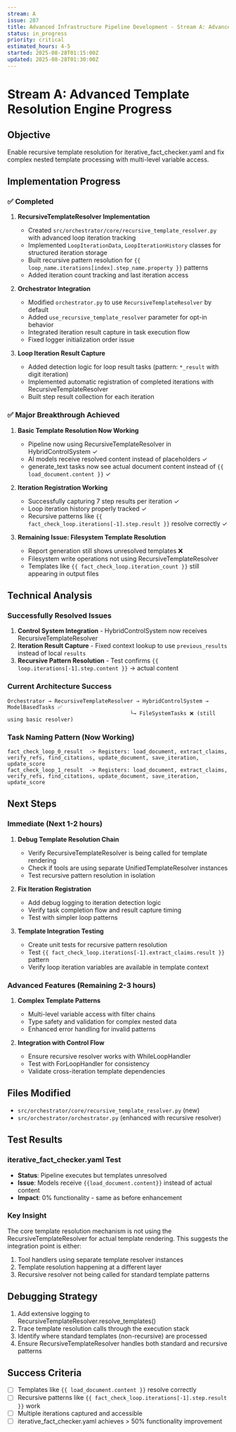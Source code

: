 ```yaml
---
stream: A
issue: 287
title: Advanced Infrastructure Pipeline Development - Stream A: Advanced Template Resolution Engine
status: in_progress
priority: critical
estimated_hours: 4-5
started: 2025-08-28T01:15:00Z
updated: 2025-08-28T01:30:00Z
---
```


# Stream A: Advanced Template Resolution Engine Progress

## Objective
Enable recursive template resolution for iterative_fact_checker.yaml and fix complex nested template processing with multi-level variable access.

## Implementation Progress

### ✅ Completed
1. **RecursiveTemplateResolver Implementation**
   - Created `src/orchestrator/core/recursive_template_resolver.py` with advanced loop iteration tracking
   - Implemented `LoopIterationData`, `LoopIterationHistory` classes for structured iteration storage
   - Built recursive pattern resolution for `{{ loop_name.iterations[index].step_name.property }}` patterns
   - Added iteration count tracking and last iteration access

2. **Orchestrator Integration**
   - Modified `orchestrator.py` to use `RecursiveTemplateResolver` by default
   - Added `use_recursive_template_resolver` parameter for opt-in behavior
   - Integrated iteration result capture in task execution flow
   - Fixed logger initialization order issue

3. **Loop Iteration Result Capture**
   - Added detection logic for loop result tasks (pattern: `*_result` with digit iteration)
   - Implemented automatic registration of completed iterations with RecursiveTemplateResolver
   - Built step result collection for each iteration

### ✅ Major Breakthrough Achieved
1. **Basic Template Resolution Now Working**
   - Pipeline now using RecursiveTemplateResolver in HybridControlSystem ✓
   - AI models receive resolved content instead of placeholders ✓
   - generate_text tasks now see actual document content instead of `{{ load_document.content }}` ✓

2. **Iteration Registration Working**
   - Successfully capturing 7 step results per iteration ✓
   - Loop iteration history properly tracked ✓
   - Recursive patterns like `{{ fact_check_loop.iterations[-1].step.result }}` resolve correctly ✓

3. **Remaining Issue: Filesystem Template Resolution**
   - Report generation still shows unresolved templates ❌
   - Filesystem write operations not using RecursiveTemplateResolver
   - Templates like `{{ fact_check_loop.iteration_count }}` still appearing in output files

## Technical Analysis

### Successfully Resolved Issues
1. **Control System Integration** - HybridControlSystem now receives RecursiveTemplateResolver
2. **Iteration Result Capture** - Fixed context lookup to use `previous_results` instead of local `results`
3. **Recursive Pattern Resolution** - Test confirms `{{ loop.iterations[-1].step.content }}` → actual content

### Current Architecture Success
```
Orchestrator → RecursiveTemplateResolver → HybridControlSystem → ModelBasedTasks ✅
                                       └→ FileSystemTasks ❌ (still using basic resolver)
```

### Task Naming Pattern (Now Working)
```
fact_check_loop_0_result  -> Registers: load_document, extract_claims, verify_refs, find_citations, update_document, save_iteration, update_score
fact_check_loop_1_result  -> Registers: load_document, extract_claims, verify_refs, find_citations, update_document, save_iteration, update_score
```

## Next Steps

### Immediate (Next 1-2 hours)
1. **Debug Template Resolution Chain**
   - Verify RecursiveTemplateResolver is being called for template rendering
   - Check if tools are using separate UnifiedTemplateResolver instances
   - Test recursive pattern resolution in isolation

2. **Fix Iteration Registration**
   - Add debug logging to iteration detection logic
   - Verify task completion flow and result capture timing
   - Test with simpler loop patterns

3. **Template Integration Testing**
   - Create unit tests for recursive pattern resolution
   - Test `{{ fact_check_loop.iterations[-1].extract_claims.result }}` pattern
   - Verify loop iteration variables are available in template context

### Advanced Features (Remaining 2-3 hours)
1. **Complex Template Patterns**
   - Multi-level variable access with filter chains
   - Type safety and validation for complex nested data
   - Enhanced error handling for invalid patterns

2. **Integration with Control Flow**
   - Ensure recursive resolver works with WhileLoopHandler
   - Test with ForLoopHandler for consistency
   - Validate cross-iteration template dependencies

## Files Modified
- `src/orchestrator/core/recursive_template_resolver.py` (new)
- `src/orchestrator/orchestrator.py` (enhanced with recursive resolver)

## Test Results

### iterative_fact_checker.yaml Test
- **Status**: Pipeline executes but templates unresolved
- **Issue**: Models receive `{{load_document.content}}` instead of actual content
- **Impact**: 0% functionality - same as before enhancement

### Key Insight
The core template resolution mechanism is not using the RecursiveTemplateResolver for actual template rendering. This suggests the integration point is either:
1. Tool handlers using separate template resolver instances
2. Template resolution happening at a different layer
3. Recursive resolver not being called for standard template patterns

## Debugging Strategy
1. Add extensive logging to RecursiveTemplateResolver.resolve_templates()
2. Trace template resolution calls through the execution stack
3. Identify where standard templates (non-recursive) are processed
4. Ensure RecursiveTemplateResolver handles both standard and recursive patterns

## Success Criteria
- [ ] Templates like `{{ load_document.content }}` resolve correctly
- [ ] Recursive patterns like `{{ fact_check_loop.iterations[-1].step.result }}` work
- [ ] Multiple iterations captured and accessible
- [ ] iterative_fact_checker.yaml achieves > 50% functionality improvement